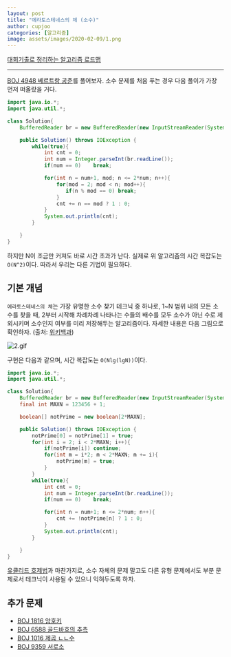 ```yaml
---
layout: post
title: "에라토스테네스의 체 (소수)"
author: cupjoo
categories: [알고리즘]
image: assets/images/2020-02-09/1.png
---
```


[대회기출로 정리하는 알고리즘 로드맵](https://cupjoo.github.io/대회기출로-정리하는-알고리즘-로드맵)

---

[BOJ 4948 베르트랑 공준](https://www.acmicpc.net/problem/4948)를 풀어보자. 소수 문제를 처음 푸는 경우 다음 풀이가 가장 먼저 떠올랐을 거다.

```java
import java.io.*;
import java.util.*;

class Solution{
    BufferedReader br = new BufferedReader(new InputStreamReader(System.in));

    public Solution() throws IOException {
        while(true){
            int cnt = 0;
            int num = Integer.parseInt(br.readLine());
            if(num == 0)    break;

            for(int n = num+1, mod; n <= 2*num; n++){
                for(mod = 2; mod < n; mod++){
                   if(n % mod == 0) break;
                }
                cnt += n == mod ? 1 : 0;
            }
            System.out.println(cnt);
        }

    }
}
```

하지만 N이 조금만 커져도 바로 시간 초과가 난다. 실제로 위 알고리즘의 시간 복잡도는 `O(N^2)`이다. 따라서 우리는 다른 기법이 필요하다.

## 기본 개념

`에라토스테네스의 체`는 가장 유명한 소수 찾기 테크닉 중 하나로, 1~N 범위 내의 모든 소수를 찾을 때, 2부터 시작해 차례차례 나타나는 수들의 배수를 모두 소수가 아닌 수로 제외시키며 소수인지 여부를 미리 저장해두는 알고리즘이다. 자세한 내용은 다음 그림으로 확인하자. (출처: [위키백과](https://ko.wikipedia.org/wiki/에라토스테네스의_체))

![2.gif](https://upload.wikimedia.org/wikipedia/commons/b/b9/Sieve_of_Eratosthenes_animation.gif)

구현은 다음과 같으며, 시간 복잡도는 `O(Nlg(lgN))`이다.

```java
import java.io.*;
import java.util.*;

class Solution{
    BufferedReader br = new BufferedReader(new InputStreamReader(System.in));
    final int MAXN = 123456 + 1;

    boolean[] notPrime = new boolean[2*MAXN];

    public Solution() throws IOException {
        notPrime[0] = notPrime[1] = true;
        for(int i = 2; i < 2*MAXN; i++){
            if(notPrime[i]) continue;
            for(int m = i*2; m < 2*MAXN; m += i){
                notPrime[m] = true;
            }
        }
        while(true){
            int cnt = 0;
            int num = Integer.parseInt(br.readLine());
            if(num == 0)    break;

            for(int n = num+1; n <= 2*num; n++){
                cnt += !notPrime[n] ? 1 : 0;
            }
            System.out.println(cnt);
        }

    }
}
```

[유클리드 호제법](https://cupjoo.github.io/유클리드-호제법-최대-공약수)과 마찬가지로, 소수 자체의 문제 말고도 다른 유형 문제에서도 부분 문제로서 테크닉이 사용될 수 있으니 익혀두도록 하자.

## 추가 문제

- [BOJ 1816 암호키](https://www.acmicpc.net/problem/1816)
- [BOJ 6588 골드바흐의 추측](https://www.acmicpc.net/problem/6588)
- [BOJ 1016 제곱 ㄴㄴ수](https://www.acmicpc.net/problem/1016)
- [BOJ 9359 서로소](https://www.acmicpc.net/problem/9359)